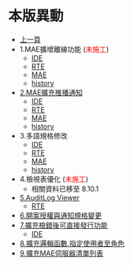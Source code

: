 # 本版異動

* [上一頁](../README.md)
* 1.MAE擴增離線功能 (<font color="red">未施工</font>)
  * [IDE](ITEM_1/IDE/README.md)
  * [RTE](ITEM_1/RTE/README.md)
  * [MAE](ITEM_1/MAE/README.md)
  * [history](ITEM_1/history.md)
* [2.MAE擴充推播通知](ITEM_2/README.md)
  * [IDE](ITEM_2/IDE/README.md)
  * [RTE](ITEM_2/RTE/README.md)
  * [MAE](ITEM_2/MAE/README.md)
  * [history](ITEM_2/history.md)
* 3.多語規格修改
  * [IDE](ITEM_3/IDE/README.md)
  * [RTE](ITEM_3/RTE/README.md)
  * [MAE](ITEM_3/MAE/README.md)
  * [history](ITEM_3/history.md)
* 4.檢視表優化 (<font color="red">未施工</font>)
  * 相關資料已移至 8.10.1
* [5.AuditLog Viewer](ITEM_5/README.md)
  * [RTE](ITEM_5/RTE/README.md)
* [6.開案授權與通知規格變更](ITEM_6/README.md)
* [7.擴充檢錯後可直接發行功能](ITEM_7/README.md)
  * [IDE](ITEM_7/IDE/README.md)
* [8.擴充邏輯函數.指定使用者至角色](ITEM_8/README.md)
* [9.擴充MAE伺服器清單列表](ITEM_9/README.md)